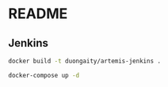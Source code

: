 # README

## Jenkins 

```bash
docker build -t duongaity/artemis-jenkins .
```

```bash
docker-compose up -d
```
